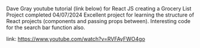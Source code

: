 Dave Gray youtube tutorial (link below) for React JS creating a Grocery List 
Project completed 04/07/2024
Excellent project for learning the structure of React projects (components and passing props between).
Interesting code for the search bar function also.

link: https://www.youtube.com/watch?v=RVFAyFWO4go
